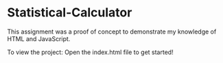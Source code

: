 # Statistical-Calculator

This assignment was a proof of concept to demonstrate my knowledge of HTML and JavaScript.

To view the project: Open the index.html file to get started!
